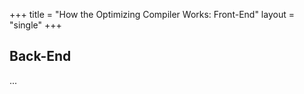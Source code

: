 +++
title = "How the Optimizing Compiler Works: Front-End"
layout = "single"
+++

## Back-End

...

